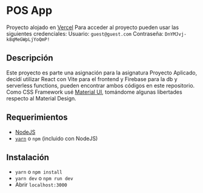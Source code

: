 # POS App

Proyecto alojado en [Vercel](pos-app-dun.vercel.app)
Para acceder al proyecto pueden usar las siguientes credenciales:
Usuario: `guest@guest.com`
Contraseña: `DnYMJvj-k8qMeGWpLjYoQmP!`

## Descripción

Este proyecto es parte una asignación para la asignatura Proyecto Aplicado, decidí utilizar React con Vite para el frontend y Firebase para la db y serverless functions, pueden encontrar ambos códigos en este repositorio. Como CSS Framework usé [Material UI](mui.com), tomándome algunas libertades respecto al Material Design.

## Requerimientos

- [NodeJS](https://nodejs.org/en/)
- [`yarn`](https://yarnpkg.com) o `npm` (incluido con NodeJS)

## Instalación

- `yarn` o `npm install`
- `yarn dev` o `npm run dev`
- Abrir `localhost:3000`
